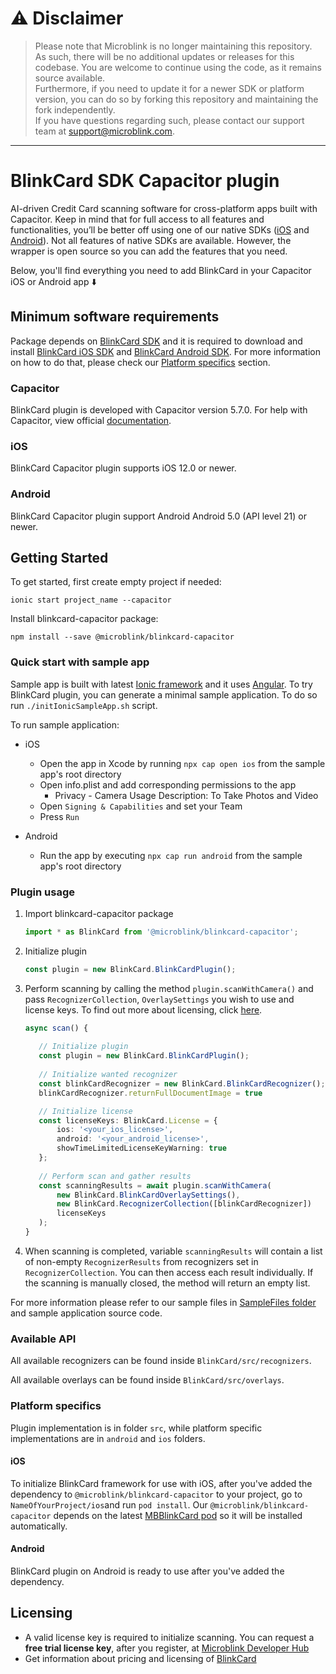 # ⚠️ Disclaimer
> Please note that Microblink is no longer maintaining this repository.\
As such, there will be no additional updates or releases for this codebase. You are welcome to continue using the code, as it remains source available.\
Furthermore, if you need to update it for a newer SDK or platform version, you can do so by forking this repository and maintaining the fork independently.\
If you have questions regarding such, please contact our support team at support@microblink.com.

---

# BlinkCard SDK Capacitor plugin

AI-driven Credit Card scanning software for cross-platform apps built with Capacitor. Keep in mind that for full access to all features and functionalities, you’ll be better off using one of our native SDKs ([iOS](https://github.com/BlinkCard/blinkcard-ios)
and [Android](https://github.com/BlinkCard/blinkcard-android)). Not all features of native SDKs are available. However, the wrapper is open source so you can add the features that you need.

Below, you'll find everything you need to add BlinkCard in your Capacitor iOS or Android app ⬇️

## Minimum software requirements

Package depends on [BlinkCard SDK](https://microblink.com/products/blinkcard) and it is required to download and install [BlinkCard iOS SDK](https://github.com/BlinkCard/blinkcard-ios) and [BlinkCard Android SDK](https://github.com/BlinkCard/blinkcard-android). For more information on how to do that, please check our [Platform specifics](#platform-specifics) section.

### Capacitor

BlinkCard plugin is developed with Capacitor version 5.7.0.
For help with Capacitor, view official [documentation](https://capacitorjs.com/docs).

### iOS

BlinkCard Capacitor plugin supports iOS 12.0 or newer.

### Android

BlinkCard Capacitor plugin support Android Android 5.0 (API level 21) or newer.

## Getting Started

To get started, first create empty project if needed:

```shell
ionic start project_name --capacitor
```

Install blinkcard-capacitor package:

```shell
npm install --save @microblink/blinkcard-capacitor
```

### Quick start with sample app

Sample app is built with latest [Ionic framework](https://ionicframework.com) and it uses [Angular](https://angular.io). To try BlinkCard plugin, you can generate a minimal sample application. To do so run `./initIonicSampleApp.sh` script.

To run sample application:

* iOS
	* Open the app in Xcode by running ```npx cap open ios``` from the sample app's root directory
	* Open info.plist and add corresponding permissions to the app
		* Privacy - Camera Usage Description: To Take Photos and Video
	* Open `Signing & Capabilities` and set your Team
	* Press `Run`

* Android
	* Run the app by executing ```npx cap run android``` from the sample app's root directory

### Plugin usage

1. Import blinkcard-capacitor package

	```typescript
	import * as BlinkCard from '@microblink/blinkcard-capacitor';
	```

2. Initialize plugin

	```typescript
	const plugin = new BlinkCard.BlinkCardPlugin();
	```
	
3. Perform scanning by calling the method `plugin.scanWithCamera()` and pass `RecognizerCollection`, `OverlaySettings` you wish to use and license keys. To find out more about licensing, click
 [here](#licensing).
 
	 ```typescript
	async scan() {
		 	
	 	// Initialize plugin
		const plugin = new BlinkCard.BlinkCardPlugin();
		
		// Initialize wanted recognizer
    	const blinkCardRecognizer = new BlinkCard.BlinkCardRecognizer();
    	blinkCardRecognizer.returnFullDocumentImage = true
	
		// Initialize license 
		const licenseKeys: BlinkCard.License = {
	  		ios: '<your_ios_license>',
	  		android: '<your_android_license>',
	  		showTimeLimitedLicenseKeyWarning: true
		};
		
		// Perform scan and gather results
		const scanningResults = await plugin.scanWithCamera(
      		new BlinkCard.BlinkCardOverlaySettings(),
      		new BlinkCard.RecognizerCollection([blinkCardRecognizer])
			licenseKeys
		);
  	}
	 ```
	
4. When scanning is completed, variable `scanningResults` will contain a list of non-empty `RecognizerResults` from recognizers set in `RecognizerCollection`. You can then access each result individually. If the scanning is manually closed, the method will return an empty list.

For more information please refer to our sample files in [SampleFiles folder](https://github.com/BlinkCard/blinkcard-capacitor/tree/master/SampleFiles) and  sample application source code.

### Available API

All available recognizers can be found inside `BlinkCard/src/recognizers`.

All available overlays can be found inside `BlinkCard/src/overlays`.

### Platform specifics

Plugin implementation is in folder `src`, while platform specific implementations are in `android` and `ios` folders.

#### iOS

To initialize BlinkCard framework for use with iOS, after you've added the dependency to `@microblink/blinkcard-capacitor` to your project, go to `NameOfYourProject/ios`and run `pod install`.
Our `@microblink/blinkcard-capacitor` depends on the latest [MBBlinkCard pod](https://cocoapods.org/pods/MBBlinkCard) so it will be installed automatically.

#### Android

BlinkCard plugin on Android is ready to use after you've added the dependency.

## Licensing

- A valid license key is required to initialize scanning. You can request a **free trial license key**, after you register, at [Microblink Developer Hub](https://account.microblink.com/signin)
- Get information about pricing and licensing of [BlinkCard](https://microblink.com/blinkcard)
